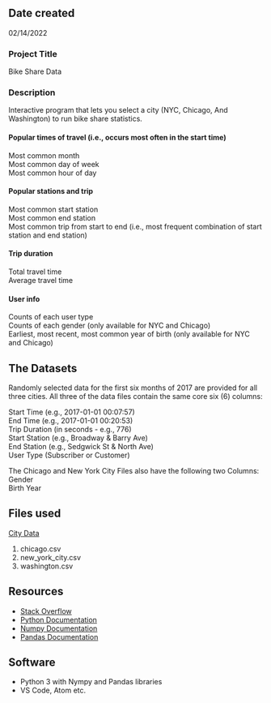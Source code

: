 ## Date created
02/14/2022

### Project Title
Bike Share Data

### Description
Interactive program that lets you select a city (NYC, Chicago, And Washington) to run bike share statistics. 

#### Popular times of travel (i.e., occurs most often in the start time)  
Most common month  
Most common day of week  
Most common hour of day  

#### Popular stations and trip  
Most common start station  
Most common end station  
Most common trip from start to end (i.e., most frequent combination of start station and end station)  

#### Trip duration  
Total travel time  
Average travel time  

#### User info  
Counts of each user type  
Counts of each gender (only available for NYC and Chicago)  
Earliest, most recent, most common year of birth (only available for NYC and Chicago)  

## The Datasets
Randomly selected data for the first six months of 2017 are provided for all three cities. All three of the data files contain the same core six (6) columns:  

Start Time (e.g., 2017-01-01 00:07:57)  
End Time (e.g., 2017-01-01 00:20:53)  
Trip Duration (in seconds - e.g., 776)  
Start Station (e.g., Broadway & Barry Ave)  
End Station (e.g., Sedgwick St & North Ave)  
User Type (Subscriber or Customer) 

The Chicago and New York City Files also have the following two Columns:  
Gender  
Birth Year  

## Files used
[City Data](https://drive.google.com/file/d/1km4EggJaSvHos_7KKFuHoJxbh-StyM4G/view?usp=sharing)
1. chicago.csv
2. new_york_city.csv
3. washington.csv

## Resources 
* [Stack Overflow](https://stackoverflow.com)
* [Python Documentation](https://www.python.org/doc/)
* [Numpy Documentation](https://numpy.org/doc/stable/)
* [Pandas Documentation](https://pandas.pydata.org/docs/user_guide/index.html#user-guide)

## Software
* Python 3 with Nympy and Pandas libraries
* VS Code, Atom etc. 
